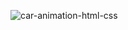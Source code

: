 ![car-animation-html-css](https://github.com/pranavp-work/car-animation-html-css/assets/152397828/d73c07b6-e100-4326-9ecc-136cbf1ab370)
